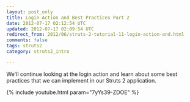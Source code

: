 ```yaml
---           
layout: post_only
title: Login Action and Best Practices Part 2
date: 2012-07-17 02:12:54 UTC
updated: 2012-07-17 02:09:54 UTC
redirect_from: 2012/06/struts-2-tutorial-11-login-action-and.html
comments: false
tags: struts2
category: struts2_intro

---
```


We'll continue looking at the login action and learn about some best practices that we can implement in our Struts 2 application.

{% include youtube.html param="7yYs39-ZDOE" %}